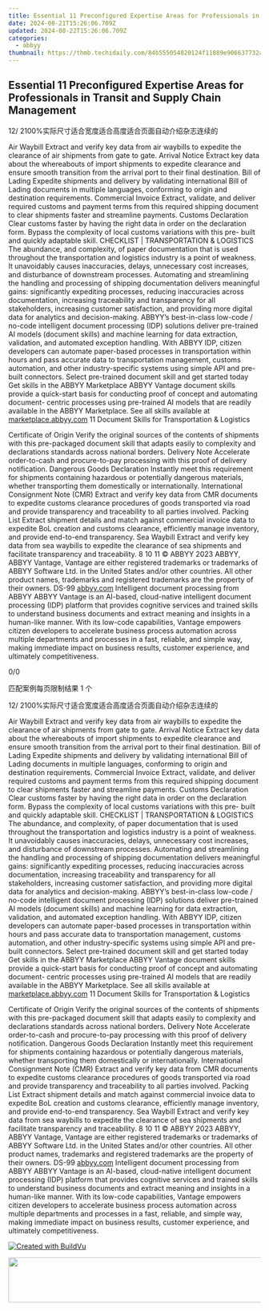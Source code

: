 ```yaml
---
title: Essential 11 Preconfigured Expertise Areas for Professionals in Transit and Supply Chain Management
date: 2024-08-21T15:26:06.709Z
updated: 2024-08-22T15:26:06.709Z
categories:
  - abbyy
thumbnail: https://thmb.techidaily.com/84b555054820124f11889e906637732ab71a15523e1f3cc982eace446c58606e.jpg
---
```


## Essential 11 Preconfigured Expertise Areas for Professionals in Transit and Supply Chain Management

12/ 2100%实际尺寸适合宽度适合高度适合页面自动介绍杂志连续的

Air Waybill Extract and verify key data from air waybills to expedite the clearance of air shipments from gate to gate. Arrival Notice Extract key data about the whereabouts of import shipments to expedite clearance and ensure smooth transition from the arrival port to their final destination. Bill of Lading Expedite shipments and delivery by validating international Bill of Lading documents in multiple languages, conforming to origin and destination requirements. Commercial Invoice Extract, validate, and deliver required customs and payment terms from this required shipping document to clear shipments faster and streamline payments. Customs Declaration Clear customs faster by having the right data in order on the declaration form. Bypass the complexity of local customs variations with this pre- built and quickly adaptable skill. CHECKLIST | TRANSPORTATION & LOGISTICS The abundance, and complexity, of paper documentation that is used throughout the transportation and logistics industry is a point of weakness. It unavoidably causes inaccuracies, delays, unnecessary cost increases, and disturbance of downstream processes. Automating and streamlining the handling and processing of shipping documentation delivers meaningful gains: significantly expediting processes, reducing inaccuracies across documentation, increasing traceability and transparency for all stakeholders, increasing customer satisfaction, and providing more digital data for analytics and decision-making. ABBYY’s best-in-class low-code / no-code intelligent document processing (IDP) solutions deliver pre-trained AI models (document skills) and machine learning for data extraction, validation, and automated exception handling. With ABBYY IDP, citizen developers can automate paper-based processes in transportation within hours and pass accurate data to transportation management, customs automation, and other industry-specific systems using simple API and pre-built connectors. Select pre-trained document skill and get started today Get skills in the ABBYY Marketplace ABBYY Vantage document skills provide a quick-start basis for conducting proof of concept and automating document- centric processes using pre-trained AI models that are readily available in the ABBYY Marketplace. See all skills available at [marketplace.abbyy.com](https://tools.techidaily.com/abbyy/products/) 11 Document Skills for Transportation & Logistics 

Certificate of Origin Verify the original sources of the contents of shipments with this pre-packaged document skill that adapts easily to complexity and declarations standards across national borders. Delivery Note Accelerate order-to-cash and procure-to-pay processing with this proof of delivery notification. Dangerous Goods Declaration Instantly meet this requirement for shipments containing hazardous or potentially dangerous materials, whether transporting them domestically or internationally. International Consignment Note (CMR) Extract and verify key data from CMR documents to expedite customs clearance procedures of goods transported via road and provide transparency and traceability to all parties involved. Packing List Extract shipment details and match against commercial invoice data to expedite BoL creation and customs clearance, efficiently manage inventory, and provide end-to-end transparency. Sea Waybill Extract and verify key data from sea waybills to expedite the clearance of sea shipments and facilitate transparency and traceability. 8 10 11 © ABBYY 2023 ABBYY, ABBYY Vantage, Vantage are either registered trademarks or trademarks of ABBYY Software Ltd. in the United States and/or other countries. All other product names, trademarks and registered trademarks are the property of their owners. DS-99 [abbyy.com](https://tools.techidaily.com/abbyy/products/) Intelligent document processing from ABBYY ABBYY Vantage is an AI-based, cloud-native intelligent document processing (IDP) platform that provides cognitive services and trained skills to understand business documents and extract meaning and insights in a human-like manner. With its low-code capabilities, Vantage empowers citizen developers to accelerate business process automation across multiple departments and processes in a fast, reliable, and simple way, making immediate impact on business results, customer experience, and ultimately competitiveness. 



0/0

匹配案例每页限制结果 1 个

12/ 2100%实际尺寸适合宽度适合高度适合页面自动介绍杂志连续的

Air Waybill Extract and verify key data from air waybills to expedite the clearance of air shipments from gate to gate. Arrival Notice Extract key data about the whereabouts of import shipments to expedite clearance and ensure smooth transition from the arrival port to their final destination. Bill of Lading Expedite shipments and delivery by validating international Bill of Lading documents in multiple languages, conforming to origin and destination requirements. Commercial Invoice Extract, validate, and deliver required customs and payment terms from this required shipping document to clear shipments faster and streamline payments. Customs Declaration Clear customs faster by having the right data in order on the declaration form. Bypass the complexity of local customs variations with this pre- built and quickly adaptable skill. CHECKLIST | TRANSPORTATION & LOGISTICS The abundance, and complexity, of paper documentation that is used throughout the transportation and logistics industry is a point of weakness. It unavoidably causes inaccuracies, delays, unnecessary cost increases, and disturbance of downstream processes. Automating and streamlining the handling and processing of shipping documentation delivers meaningful gains: significantly expediting processes, reducing inaccuracies across documentation, increasing traceability and transparency for all stakeholders, increasing customer satisfaction, and providing more digital data for analytics and decision-making. ABBYY’s best-in-class low-code / no-code intelligent document processing (IDP) solutions deliver pre-trained AI models (document skills) and machine learning for data extraction, validation, and automated exception handling. With ABBYY IDP, citizen developers can automate paper-based processes in transportation within hours and pass accurate data to transportation management, customs automation, and other industry-specific systems using simple API and pre-built connectors. Select pre-trained document skill and get started today Get skills in the ABBYY Marketplace ABBYY Vantage document skills provide a quick-start basis for conducting proof of concept and automating document- centric processes using pre-trained AI models that are readily available in the ABBYY Marketplace. See all skills available at [marketplace.abbyy.com](https://tools.techidaily.com/abbyy/products/) 11 Document Skills for Transportation & Logistics 

Certificate of Origin Verify the original sources of the contents of shipments with this pre-packaged document skill that adapts easily to complexity and declarations standards across national borders. Delivery Note Accelerate order-to-cash and procure-to-pay processing with this proof of delivery notification. Dangerous Goods Declaration Instantly meet this requirement for shipments containing hazardous or potentially dangerous materials, whether transporting them domestically or internationally. International Consignment Note (CMR) Extract and verify key data from CMR documents to expedite customs clearance procedures of goods transported via road and provide transparency and traceability to all parties involved. Packing List Extract shipment details and match against commercial invoice data to expedite BoL creation and customs clearance, efficiently manage inventory, and provide end-to-end transparency. Sea Waybill Extract and verify key data from sea waybills to expedite the clearance of sea shipments and facilitate transparency and traceability. 8 10 11 © ABBYY 2023 ABBYY, ABBYY Vantage, Vantage are either registered trademarks or trademarks of ABBYY Software Ltd. in the United States and/or other countries. All other product names, trademarks and registered trademarks are the property of their owners. DS-99 [abbyy.com](https://tools.techidaily.com/abbyy/products/) Intelligent document processing from ABBYY ABBYY Vantage is an AI-based, cloud-native intelligent document processing (IDP) platform that provides cognitive services and trained skills to understand business documents and extract meaning and insights in a human-like manner. With its low-code capabilities, Vantage empowers citizen developers to accelerate business process automation across multiple departments and processes in a fast, reliable, and simple way, making immediate impact on business results, customer experience, and ultimately competitiveness. 

[![Created with BuildVu](https://www.abbyy.com/buildvu-logo.png)](https://www.idrsolutions.com/online-pdf-to-html-converter)

<ins class="adsbygoogle"
     style="display:block"
     data-ad-format="autorelaxed"
     data-ad-client="ca-pub-7571918770474297"
     data-ad-slot="1223367746"></ins>



<ins class="adsbygoogle"
     style="display:block"
     data-ad-client="ca-pub-7571918770474297"
     data-ad-slot="8358498916"
     data-ad-format="auto"
     data-full-width-responsive="true"></ins>

<!-- affiliate ads begin -->
<a href="https://aligracehair.sjv.io/c/5597632/2087267/19272" target="_top" id="2087267"><img src="//a.impactradius-go.com/display-ad/19272-2087267" border="0" alt="" width="728" height="90"/></a><img height="0" width="0" src="https://imp.pxf.io/i/5597632/2087267/19272" style="position:absolute;visibility:hidden;" border="0" />
<!-- affiliate ads end -->